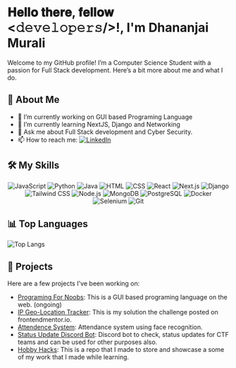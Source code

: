 # 𝐇𝐞𝐥𝐥𝐨 𝐭𝐡𝐞𝐫𝐞, 𝐟𝐞𝐥𝐥𝐨𝐰 <𝚍𝚎𝚟𝚎𝚕𝚘𝚙𝚎𝚛𝚜/>!, I'm Dhananjai Murali 

Welcome to my GitHub profile! I’m a Computer Science Student with a passion for Full Stack development. Here’s a bit more about me and what I do.

## 🚀 About Me
- 🔭 I’m currently working on GUI based Programing Language
- 🌱 I’m currently learning NextJS, Django and Networking
- 💬 Ask me about Full Stack development and Cyber Security.
- 📫 How to reach me:  <a href="https://www.linkedin.com/in/janedoe"><img src="https://img.shields.io/badge/LinkedIn-0077B5?style=for-the-badge&logo=linkedin&logoColor=white" alt="LinkedIn" /></a>

## 🛠️ My Skills

<p align="center">
  <img src="https://img.shields.io/badge/JavaScript-323330?style=for-the-badge&logo=javascript" alt="JavaScript" />
  <img src="https://img.shields.io/badge/Python-3776AB?style=for-the-badge&logo=python&logoColor=white" alt="Python" />
  <img src="https://img.shields.io/badge/Java-007396?style=for-the-badge&logo=java&logoColor=white" alt="Java" />
  <img src="https://img.shields.io/badge/HTML5-E34F26?style=for-the-badge&logo=html5&logoColor=white" alt="HTML" />
  <img src="https://img.shields.io/badge/CSS3-1572B6?style=for-the-badge&logo=css3&logoColor=white" alt="CSS" />
  <img src="https://img.shields.io/badge/React-20232A?style=for-the-badge&logo=react&logoColor=61DAFB" alt="React" />
  <img src="https://img.shields.io/badge/Next.js-000000?style=for-the-badge&logo=nextdotjs&logoColor=white" alt="Next.js" />
  <img src="https://img.shields.io/badge/Django-092E20?style=for-the-badge&logo=django&logoColor=white" alt="Django" />
  <img src="https://img.shields.io/badge/Tailwind_CSS-38B2AC?style=for-the-badge&logo=tailwind-css&logoColor=white" alt="Tailwind CSS" />
  <img src="https://img.shields.io/badge/Node.js-339933?style=for-the-badge&logo=nodedotjs&logoColor=white" alt="Node.js" />
  <img src="https://img.shields.io/badge/MongoDB-47A248?style=for-the-badge&logo=mongodb&logoColor=white" alt="MongoDB" />
  <img src="https://img.shields.io/badge/PostgreSQL-336791?style=for-the-badge&logo=postgresql&logoColor=white" alt="PostgreSQL" />
  <img src="https://img.shields.io/badge/Docker-2496ED?style=for-the-badge&logo=docker&logoColor=white" alt="Docker" />
  <img src="https://img.shields.io/badge/Selenium-43B02A?style=for-the-badge&logo=selenium&logoColor=white" alt="Selenium" />
  <img src="https://img.shields.io/badge/Git-F05032?style=for-the-badge&logo=git&logoColor=white" alt="Git" />
</p>


## 📊 Top Languages
![Top Langs](https://github-readme-stats.vercel.app/api/top-langs/?username=Dhananjai2003&layout=compact&theme=radical)

## 🌟 Projects
Here are a few projects I've been working on:

- [Programing For Noobs](): This is a GUI based programing language on the web. (ongoing)
- [IP Geo-Location Tracker](https://github.com/Dhananjai2003/IP-tracker-nextjs-tailwind): This is my solution the challenge posted on frontendmentor.io.
- [Attendence System](https://github.com/Dhananjai2003/Attendance-System): Attendance system using face recognition.
- [Status Update Discord Bot](https://github.com/Dhananjai2003/Status-Update-bot): Discord bot to check, status updates for CTF teams and can be used for other purposes also.
- [Hobby Hacks](https://github.com/Dhananjai2003/Hobby-Hacks): This is a repo that I made to store and showcase a some of my work that I made while learning.


